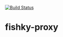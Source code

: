 [![Build Status](https://travis-ci.org/damianszwed/fishky-proxy.svg?branch=master)](https://travis-ci.org/damianszwed/fishky-proxy)

# fishky-proxy